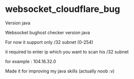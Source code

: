 # websocket_cloudflare_bug


Version java 


Websocket bughost checker version java

For now it support only /32 subnet (0-254)

it required to enter ip which you want to scan his /32 subnet 

for example : 104.16.32.0

Made it for improving my java skills (actually noob :v)
